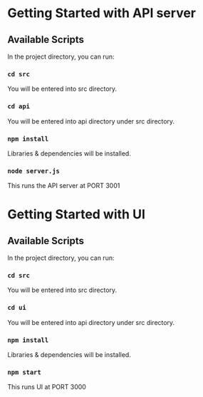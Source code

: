 # Getting Started with API server

## Available Scripts

In the project directory, you can run:

### `cd src`

You will be entered into src directory.

### `cd api`

You will be entered into api directory under src directory.

### `npm install`

Libraries & dependencies will be installed.

### `node server.js`

This runs the API server at PORT 3001


# Getting Started with UI

## Available Scripts

In the project directory, you can run:

### `cd src`

You will be entered into src directory.

### `cd ui`

You will be entered into api directory under src directory.

### `npm install`

Libraries & dependencies will be installed.

### `npm start`

This runs UI at PORT 3000